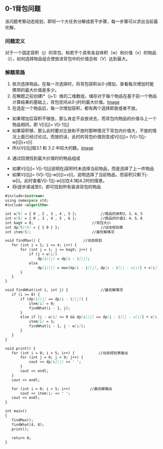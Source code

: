 ## 0-1背包问题
该问题考察动态规划，即将一个大任务分解成若干步骤，每一步骤可以求出当前最优解。
### 问题定义
对于一个固定容积（j）的背包，和若干个具有各自体积（w）和价值（v）的物品（i），如何选择物品组合使放进背包中的价值总和（V）达到最大。
### 解题思路
1. 依次选择物品，在每一次选择时，将背包容积从0-j增加，查看每次增加时能携带的最大价值是多少。
2. 在解题之前创建i*（j+1）维的二维数组，储存对于每个物品在基于前一个物品计算结果的基础上，背包空间从0-j时的最大价值。[Image](https://img-blog.csdnimg.cn/20190810165633366.png?x-oss-process=image/watermark,type_ZmFuZ3poZW5naGVpdGk,shadow_10,text_aHR0cHM6Ly9ibG9nLmNzZG4ubmV0L3FxXzM3NzY3NDU1,size_16,color_FFFFFF,t_70)
3. 在选定一个物品后，每一次增加容积，都有两个选择即放或者不放。
- 如果增加后容积不够放，那么肯定不会放进去，而背包内物品的价值与上一个物品相同，即 V[i][j]= V[i-1][j]
- 如果容积够，那么此时要对比放和不放时那种情况下背包内价值大，不放的情况上面已经讨论过。而放的话，此时的背包价值则变成V[i][j]= (V[i-1][j-w[i]])+v[i]
- 所以V[i][j]取3.1 和 3.2 中较大的数。[image](https://img-blog.csdnimg.cn/20190810165740701.png?x-oss-process=image/watermark,type_ZmFuZ3poZW5naGVpdGk,shadow_10,text_aHR0cHM6Ly9ibG9nLmNzZG4ubmV0L3FxXzM3NzY3NDU1,size_16,color_FFFFFF,t_70)
4. 通过回溯找到最大价值时的物品组成
- 如果V[i][j]= V[i-1][j]说明在j容积时未选择当前物品，而是选择了上一件物品
- 如果V[i][j]= (V[i-1][j-w[i]])+v[i]，说明选择了当前物品，而容积只剩下j-w[i]。此时查看V[i-1][j-w[i]]在4.1和4.2时的情景。
- 将i逐步递减至0，即可找到所有装进背包的物品

 ```markdown
#include<iostream>
using namespace std;
#include <algorithm>
 
int w[5] = { 0 , 2 , 3 , 4 , 5 };			//商品的体积2、3、4、5
int v[5] = { 0 , 3 , 4 , 5 , 6 };			//商品的价值3、4、5、6
int bagV = 8;					        //背包大小
int dp[5][9] = { { 0 } };			        //动态规划表
int item[5];					        //最优解情况
 
void findMax() {					//动态规划
	for (int i = 1; i <= 4; i++) {
		for (int j = 1; j <= bagV; j++) {
			if (j < w[i])
				dp[i][j] = dp[i - 1][j];
			else
				dp[i][j] = max(dp[i - 1][j], dp[i - 1][j - w[i]] + v[i]);
		}
	}
}
 
void findWhat(int i, int j) {				//最优解情况
	if (i >= 0) {
		if (dp[i][j] == dp[i - 1][j]) {
			item[i] = 0;
			findWhat(i - 1, j);
		}
		else if (j - w[i] >= 0 && dp[i][j] == dp[i - 1][j - w[i]] + v[i]) {
			item[i] = 1;
			findWhat(i - 1, j - w[i]);
		}
	}
}
 
void print() {
	for (int i = 0; i < 5; i++) {			//动态规划表输出
		for (int j = 0; j < 9; j++) {
			cout << dp[i][j] << ' ';
		}
		cout << endl;
	}
	cout << endl;
 
	for (int i = 0; i < 5; i++)			//最优解输出
		cout << item[i] << ' ';
	cout << endl;
}
 
int main()
{
	findMax();
	findWhat(4, 8);
	print();
 
	return 0;
}
```
